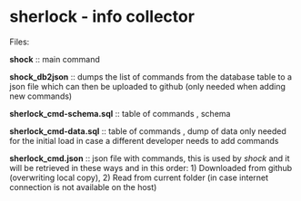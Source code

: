 # sherlock - info collector

Files:

**shock**  ::  main command

**shock_db2json**  ::  dumps the list of commands from the database table to a json file which can then be uploaded to github (only needed when adding new commands)

**sherlock_cmd-schema.sql**  ::  table of commands , schema

**sherlock_cmd-data.sql**  ::  table of commands , dump of data only needed for the initial load in case a different developer needs to add commands

**sherlock_cmd.json**  ::  json file with commands, this is used by *shock* and it will be retrieved in these ways and in this order: 1) Downloaded from github (overwriting local copy), 2) Read from current folder (in case internet connection is not available on the host)
